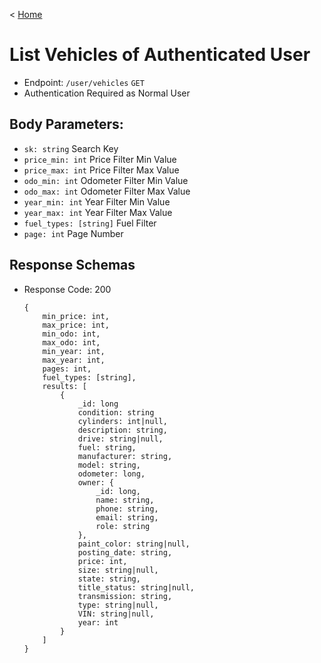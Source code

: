 < [Home](../../../BackendAPIs.md)
# List Vehicles of Authenticated User
- Endpoint: `/user/vehicles` `GET`
- Authentication Required as Normal User
## Body Parameters:
- `sk: string` Search Key
- `price_min: int` Price Filter Min Value
- `price_max: int` Price Filter Max Value
- `odo_min: int` Odometer Filter Min Value
- `odo_max: int` Odometer Filter Max Value
- `year_min: int` Year Filter Min Value
- `year_max: int` Year Filter Max Value
- `fuel_types: [string]` Fuel Filter
- `page: int` Page Number
## Response Schemas
- Response Code: 200
    ```
    {
        min_price: int,
        max_price: int,
        min_odo: int,
        max_odo: int,
        min_year: int,
        max_year: int,
        pages: int,
        fuel_types: [string],
        results: [
            {
                _id: long
                condition: string  
                cylinders: int|null, 
                description: string, 
                drive: string|null, 
                fuel: string, 
                manufacturer: string, 
                model: string, 
                odometer: long, 
                owner: {
                    _id: long,
                    name: string,
                    phone: string,
                    email: string,
                    role: string
                },
                paint_color: string|null,
                posting_date: string,
                price: int,
                size: string|null,
                state: string,
                title_status: string|null,
                transmission: string,
                type: string|null,
                VIN: string|null,
                year: int
            }
        ]
    }
    ```